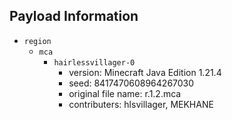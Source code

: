 ## Payload Information

- `region`
  - `mca`
    - `hairlessvillager-0`
      - version: Minecraft Java Edition 1.21.4
      - seed: 8417470608964267030
      - original file name: r.1.2.mca
      - contributers: hlsvillager, MEKHANE
